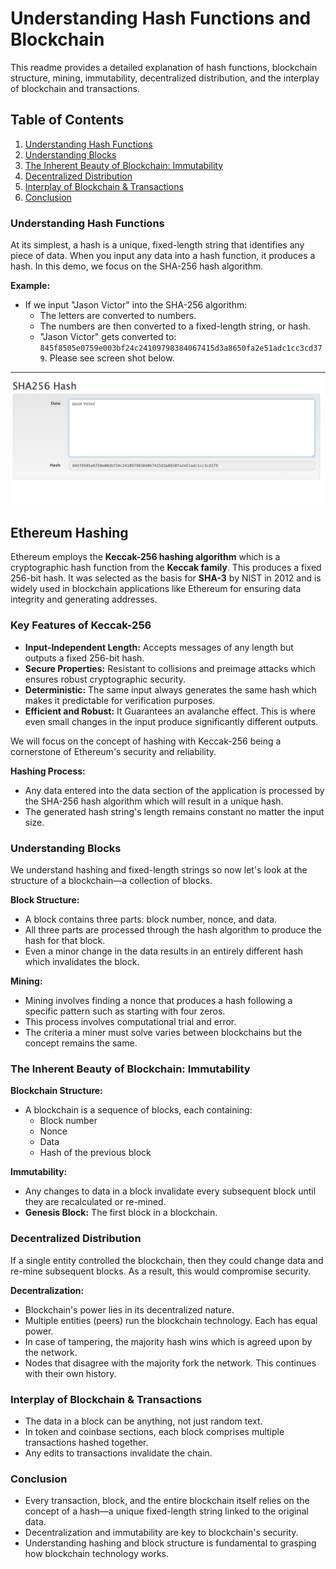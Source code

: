 # Understanding Hash Functions and Blockchain

This readme provides a detailed explanation of hash functions, blockchain structure, mining, immutability, decentralized distribution, and the interplay of blockchain and transactions.

## Table of Contents

1. [Understanding Hash Functions](#understanding-hash-functions)
2. [Understanding Blocks](#understanding-blocks)
3. [The Inherent Beauty of Blockchain: Immutability](#the-inherent-beauty-of-blockchain-immutability)
4. [Decentralized Distribution](#decentralized-distribution)
5. [Interplay of Blockchain & Transactions](#interplay-of-blockchain--transactions)
6. [Conclusion](#conclusion)

### Understanding Hash Functions

At its simplest, a hash is a unique, fixed-length string that identifies any piece of data. When you input any data into a hash function, it produces a hash. In this demo, we focus on the SHA-256 hash algorithm.

**Example:**
- If we input "Jason Victor" into the SHA-256 algorithm:
  - The letters are converted to numbers.
  - The numbers are then converted to a fixed-length string, or hash.
  - "Jason Victor" gets converted to: `845f8505e0759e003bf24c24109798384067415d3a8650fa2e51adc1cc3cd379`. Please see screen shot below.

![Hash](https://github.com/jason-victor1/blockchain-info/blob/main/hash%20function.png?raw=true)

## Ethereum Hashing

Ethereum employs the **Keccak-256 hashing algorithm** which is a cryptographic hash function from the **Keccak family**. This produces a fixed 256-bit hash. It was selected as the basis for **SHA-3** by NIST in 2012 and is widely used in blockchain applications like Ethereum for ensuring data integrity and generating addresses.

### Key Features of Keccak-256

- **Input-Independent Length:** Accepts messages of any length but outputs a fixed 256-bit hash.
- **Secure Properties:** Resistant to collisions and preimage attacks which ensures robust cryptographic security.
- **Deterministic:** The same input always generates the same hash which makes it predictable for verification purposes.
- **Efficient and Robust:** It Guarantees an avalanche effect. This is where even small changes in the input produce significantly different outputs.

We will focus on the concept of hashing with Keccak-256 being a cornerstone of Ethereum's security and reliability.

**Hashing Process:**
- Any data entered into the data section of the application is processed by the SHA-256 hash algorithm which will result in a unique hash.
- The generated hash string's length remains constant no matter the input size.

### Understanding Blocks

We understand hashing and fixed-length strings so now let's look at the structure of a blockchain—a collection of blocks.

**Block Structure:**
- A block contains three parts: block number, nonce, and data.
- All three parts are processed through the hash algorithm to produce the hash for that block.
- Even a minor change in the data results in an entirely different hash which invalidates the block.

**Mining:**
- Mining involves finding a nonce that produces a hash following a specific pattern such as starting with four zeros.
- This process involves computational trial and error.
- The criteria a miner must solve varies between blockchains but the concept remains the same.

### The Inherent Beauty of Blockchain: Immutability

**Blockchain Structure:**
- A blockchain is a sequence of blocks, each containing:
  - Block number
  - Nonce
  - Data
  - Hash of the previous block

**Immutability:**
- Any changes to data in a block invalidate every subsequent block until they are recalculated or re-mined.
- **Genesis Block:** The first block in a blockchain.

### Decentralized Distribution

If a single entity controlled the blockchain, then they could change data and re-mine subsequent blocks. As a result, this would compromise security.

**Decentralization:**
- Blockchain's power lies in its decentralized nature.
- Multiple entities (peers) run the blockchain technology. Each has equal power.
- In case of tampering, the majority hash wins which is agreed upon by the network.
- Nodes that disagree with the majority fork the network. This continues with their own history.

### Interplay of Blockchain & Transactions

- The data in a block can be anything, not just random text.
- In token and coinbase sections, each block comprises multiple transactions hashed together.
- Any edits to transactions invalidate the chain.

### Conclusion

- Every transaction, block, and the entire blockchain itself relies on the concept of a hash—a unique fixed-length string linked to the original data.
- Decentralization and immutability are key to blockchain's security.
- Understanding hashing and block structure is fundamental to grasping how blockchain technology works.
